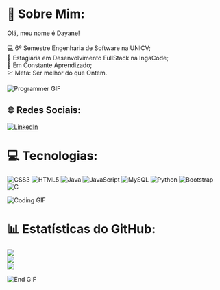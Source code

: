 # 💫 Sobre Mim:
Olá, meu nome é Dayane!<br><br>
💻 6º Semestre Engenharia de Software na UNICV;<br>
💼 Estagiária em Desenvolvimento FullStack na IngaCode;<br>
🚀 Em Constante Aprendizado;<br>
💹 Meta: Ser melhor do que Ontem.<br>

![Programmer GIF](https://media.giphy.com/media/3o7aD2saalBwwftBIY/giphy.gif)

## 🌐 Redes Sociais:
[![LinkedIn](https://img.shields.io/badge/LinkedIn-%230077B5.svg?logo=linkedin&logoColor=white)](https://www.linkedin.com/in/dayane-rodrigues-ab49b41b4) 

# 💻 Tecnologias:
![CSS3](https://img.shields.io/badge/css3-%231572B6.svg?style=for-the-badge&logo=css3&logoColor=white) 
![HTML5](https://img.shields.io/badge/html5-%23E34F26.svg?style=for-the-badge&logo=html5&logoColor=white) 
![Java](https://img.shields.io/badge/java-%23ED8B00.svg?style=for-the-badge&logo=java&logoColor=white) 
![JavaScript](https://img.shields.io/badge/javascript-%23323330.svg?style=for-the-badge&logo=javascript&logoColor=%23F7DF1E) 
![MySQL](https://img.shields.io/badge/mysql-%2300f.svg?style=for-the-badge&logo=mysql&logoColor=white)
![Python](https://img.shields.io/badge/Python-000?style=for-the-badge&logo=python)
![Bootstrap](https://img.shields.io/badge/bootstrap-%23563D7C.svg?style=for-the-badge&logo=bootstrap&logoColor=white)
![C](https://img.shields.io/badge/C-000?style=for-the-badge&logo=c)

![Coding GIF](https://media.giphy.com/media/Y4ak9Ki2GZCbJxAnJD/giphy.gif)

# 📊 Estatísticas do GitHub:
![](https://github-readme-stats.vercel.app/api?username=Dayane2706&theme=tokyonight&hide_border=false&include_all_commits=false&count_private=false)<br/>
![](https://github-readme-streak-stats.herokuapp.com/?user=Dayane2706&theme=tokyonight&hide_border=false)<br/>
![](https://github-readme-stats.vercel.app/api/top-langs/?username=Dayane2706&theme=tokyonight&hide_border=false&include_all_commits=false&count_private=false&layout=compact)

![End GIF](https://media.giphy.com/media/l0HlPjezGYrK2U6Os/giphy.gif)

<!-- Proudly created with GPRM ( https://gprm.itsvg.in ) -->
